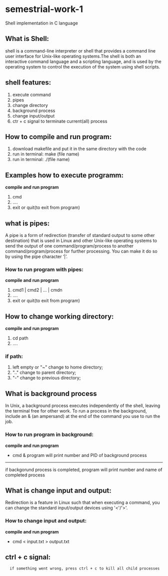 # semestrial-work-1
Shell implementation in C language
  
##  What is Shell:
shell is a command-line interpreter or shell that provides a command line user interface for Unix-like operating systems.The shell is both an interactive command language and a scripting language, and is used by the operating system to control the execution of the system using shell scripts.


## shell features:
1) execute command
2) pipes 
3) change directory 
4) background process 
5) change input/output
6) ctr + c signal to terminate current(all) process

## How to compile and run program:
1) download makefile and put it in the same directory with the code
2) run in terminal: make (file name)
3) run in terminal: ./(file name)

## Examples how to execute programm:
**compile and run program**
1) cmd
2) ....
3) exit or quit(to exit from program)
  
 ## what is pipes:
A pipe is a form of redirection (transfer of standard output to some other destination) that is used in Linux and other 
Unix-like operating systems to send the output of one command/program/process to another command/program/process for 
further processing. You can make it do so by using the pipe character ‘|’. 

### How to run program with pipes:
**compile and run program**
1) cmd1 | cmd2 | ... | cmdn 
2) ....
3) exit or quit(to exit from program)
        
## How to change working directory:
**compile and run program**
1)  cd path
2)  ....
### if path:
  1) left empty or "~" change to home directory; 
  2) ".." change to parent directory; 
  3) "-" change to previous directory;
            
  ## What is background process
In Unix, a background process executes independently of the shell, leaving the terminal free for other work. To run a process in the background, include an & (an ampersand) at the end of the command you use to run the job. 

### How to run program in background:
**compile and run program**
* cmd &
program will print number and PID of background process
-----------
if backgorund process is completed, program will print number and name of completed process 
  
  ## What is change input and output:
Redirection is a feature in Linux such that when executing a command, you can change the standard input/output devices using '<'/'>'.

### How to change input and output:
**compile and run program**
* cmd < input.txt > output.txt
        
## ctrl + c signal:
      if something went wrong, press ctrl + c to kill all child processes
